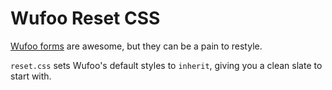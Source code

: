 # Wufoo Reset CSS

[Wufoo forms](http://www.wufoo.com) are awesome, but they can be a pain to restyle.

`reset.css` sets Wufoo's default styles to `inherit`, giving you a clean slate to start with.
